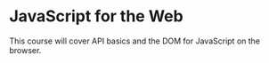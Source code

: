 # JavaScript for the Web
This course will cover API basics and the DOM for JavaScript on the browser.
